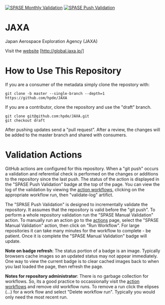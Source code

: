 [![SPASE Monthly Validation](https://github.com/hpde/JAXA/actions/workflows/validate-schedule.yml/badge.svg)](https://github.com/hpde/JAXA/actions/workflows/validate-schedule.yml)
[![SPASE Push Validation](https://github.com/hpde/JAXA/actions/workflows/validate-push.yml/badge.svg)](https://github.com/hpde/JAXA/actions/workflows/validate-push.yml)

# JAXA

Japan Aerospace Exploration Agency (JAXA)

Visit the [website](http://global.jaxa.jp/) [http://global.jaxa.jp/]

# How to Use This Repository

If you are a consumer of the metadata simply clone the repostory with:

````
git clone -b master --single-branch --depth=1 https://github.com/hpde/JAXA
````

If you are a contributor, clone the repository and use the "draft" branch.
````
git clone git@github.com:hpde/JAXA.git
git checkout draft
````

After pushing updates send a "pull request". After a review, the changes
will be added to the master branch and shared with consumers.

# Validation Actions

GitHub actions are configured for this repository. When a "git push" occurs 
a validation and referential check is performed on the changes or additions 
to the repository since the last push. The status of the action is displayed in the
"SPASE Push Validation" badge at the top of the page. You can view the log of the
validation by viewing the [action workflows](../../actions), clicking on the appropriate workflow
run, then "validate-log" artifict.

The "SPASE Push Validation" is designed to incrementally validate the repository. It assumes
that the repository is valid before the "git push". To perform a whole repository validation
run the "SPASE Manual Validation" action.  To manually run an action go to the [actions](../../actions) page,
select the "SPASE Manual Validation" action, then click on "Run Workflow". For large repositories it 
can take many minutes for the workflow to complete - be patient. Once it is complete the "SPASE Manual Validation"
badge will update.

**Note on badge refresh**: The status portion of a badge is an image. Typically browsers cache images so an 
updated status may not appear immediately. One way to view the current badge is to clear cached images back to when you
last loaded the page, then refresh the page.

**Notes for repository administrator**: There is no garbage collection for workflows. So, its a good practice to
occassionally visit the [action workflows](../../actions) and remove old workflow runs. To remove a run click
the elipses (...) for a work flow and select "Delete workflow run". Typically you would only need the most recent run.
